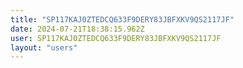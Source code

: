 ```yaml
---
title: "SP117KAJ0ZTEDCQ633F9DERY83JBFXKV9QS2117JF"
date: 2024-07-21T18:38:15.962Z
user: SP117KAJ0ZTEDCQ633F9DERY83JBFXKV9QS2117JF
layout: "users"
---
```

    